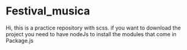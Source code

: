 # Festival_musica

Hi, this is a practice repository with scss. if you want to download the project you need to have nodeJs to install the modules that come in Package.js

